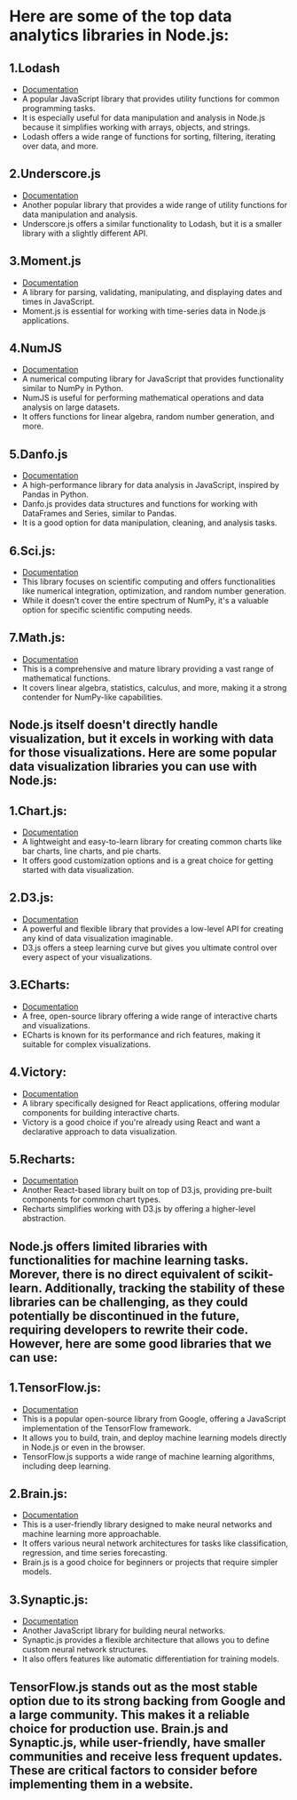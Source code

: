 # Here are some of the top data analytics libraries in Node.js:

## 1.Lodash

* [Documentation](https://lodash.com/)
* A popular JavaScript library that provides utility functions for common programming tasks.
* It is especially useful for data manipulation and analysis in Node.js because it simplifies working with arrays, objects, and strings.
* Lodash offers a wide range of functions for sorting, filtering, iterating over data, and more.

## 2.Underscore.js

* [Documentation](https://underscorejs.org/)
* Another popular library that provides a wide range of utility functions for data manipulation and analysis.
* Underscore.js offers a similar functionality to Lodash, but it is a smaller library with a slightly different API.

## 3.Moment.js

* [Documentation](https://momentjs.com/)
* A library for parsing, validating, manipulating, and displaying dates and times in JavaScript.
* Moment.js is essential for working with time-series data in Node.js applications.

## 4.NumJS

* [Documentation](https://www.npmjs.com/package/numjs)
* A numerical computing library for JavaScript that provides functionality similar to NumPy in Python.
* NumJS is useful for performing mathematical operations and data analysis on large datasets.
* It offers functions for linear algebra, random number generation, and more.

## 5.Danfo.js

* [Documentation](https://danfo.jsdata.org/)
* A high-performance library for data analysis in JavaScript, inspired by Pandas in Python.
* Danfo.js provides data structures and functions for working with DataFrames and Series, similar to Pandas.
* It is a good option for data manipulation, cleaning, and analysis tasks.

## 6.Sci.js:

* [Documentation](https://scijs.net/packages/)
* This library focuses on scientific computing and offers functionalities like numerical integration, optimization, and random number generation.
* While it doesn't cover the entire spectrum of NumPy, it's a valuable option for specific scientific computing needs.

## 7.Math.js:

* [Documentation](https://mathjs.org/)
* This is a comprehensive and mature library providing a vast range of mathematical functions.
* It covers linear algebra, statistics, calculus, and more, making it a strong contender for NumPy-like capabilities.


## Node.js itself doesn't directly handle visualization, but it excels in working with data for those visualizations. Here are some popular data visualization libraries you can use with Node.js:

## 1.Chart.js:

* [Documentation](https://www.chartjs.org/docs/latest/)
* A lightweight and easy-to-learn library for creating common charts like bar charts, line charts, and pie charts.
* It offers good customization options and is a great choice for getting started with data visualization.

## 2.D3.js:

* [Documentation](https://d3js.org/)
* A powerful and flexible library that provides a low-level API for creating any kind of data visualization imaginable.
* D3.js offers a steep learning curve but gives you ultimate control over every aspect of your visualizations.

## 3.ECharts:

* [Documentation](https://www.npmjs.com/package/echarts)
* A free, open-source library offering a wide range of interactive charts and visualizations.
* ECharts is known for its performance and rich features, making it suitable for complex visualizations.

## 4.Victory:

* [Documentation](https://www.npmjs.com/package/victory-chart)
* A library specifically designed for React applications, offering modular components for building interactive charts.
* Victory is a good choice if you're already using React and want a declarative approach to data visualization.

## 5.Recharts:

* [Documentation](https://recharts.org/en-US/)
* Another React-based library built on top of D3.js, providing pre-built components for common chart types.
* Recharts simplifies working with D3.js by offering a higher-level abstraction.

## Node.js offers limited libraries with functionalities for machine learning tasks. Morever, there is no direct equivalent of scikit-learn. Additionally, tracking the stability of these libraries can be challenging, as they could potentially be discontinued in the future, requiring developers to rewrite their code. However, here are some good libraries that we can use: 

## 1.TensorFlow.js:

* [Documentation](https://www.tensorflow.org/js)
* This is a popular open-source library from Google, offering a JavaScript implementation of the TensorFlow framework.
* It allows you to build, train, and deploy machine learning models directly in Node.js or even in the browser.
* TensorFlow.js supports a wide range of machine learning algorithms, including deep learning.

## 2.Brain.js:

* [Documentation](https://www.npmjs.com/package/brain.js?activeTab=readme)
* This is a user-friendly library designed to make neural networks and machine learning more approachable.
* It offers various neural network architectures for tasks like classification, regression, and time series forecasting.
* Brain.js is a good choice for beginners or projects that require simpler models.

## 3.Synaptic.js:

* [Documentation](https://www.npmjs.com/package/synaptic/v/0.1.0)
* Another JavaScript library for building neural networks.
* Synaptic.js provides a flexible architecture that allows you to define custom neural network structures.
* It also offers features like automatic differentiation for training models.

## TensorFlow.js stands out as the most stable option due to its strong backing from Google and a large community. This makes it a reliable choice for production use. Brain.js and Synaptic.js, while user-friendly, have smaller communities and receive less frequent updates. These are critical factors to consider before implementing them in a website.
